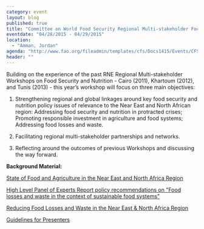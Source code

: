 ```yaml
---
category: event
layout: blog
published: true
title: "Committee on World Food Security Regional Multi-stakeholder Food Security and Nutrition Workshop"
eventdate: "04/28/2015 - 04/29/2015"
location: 
  - "Amman, Jordan"
agenda: "http://www.fao.org/fileadmin/templates/cfs/Docs1415/Events/CFS_NERWS_2015/CFS_NE_Regional_Multistakeholder_Workshop_28_29_April_2015_Draft_Agenda.pdf"
header: ""
---
```


Building on the experience of the past RNE Regional Multi-stakeholder Workshops on Food Security and Nutrition - Cairo (2011), Khartoum (2012), and Tunis (2013) - this year’s workshop will focus on three main objectives: 

1) Strengthening regional and global linkages around key food security and nutrition policy issues of relevance to the Near East and North African region:
Addressing food security and nutrition in protracted crises;
Promoting responsible investment in agriculture and food systems;
Addressing food losses and waste.

2) Facilitating regional multi-stakeholder partnerships and networks. 

3) Reflecting around the outcomes of previous Workshops and discussing the way forward. 

**Background Material:**

[State of Food and Agriculture in the Near East and North Africa Region](http://www.fao.org/docrep/meeting/030/mj390e.pdf)

[High Level Panel of Experts Report policy recommendations on "Food losses and waste in the context of sustainable food systems"](http://www.fao.org/fileadmin/user_upload/hlpe/hlpe_documents/HLPE_S_and_R/HLPE_2014_Food_Losses_and_Waste_Summary_EN.pdf) 

[Reducing Food Losses and Waste in the Near East & North Africa Region](http://www.fao.org/docrep/meeting/030/mj427E.pdf)  

[Guidelines for Presenters](http://www.fao.org/fileadmin/templates/cfs/Docs1415/Events/CFS_NERWS_2015/Guidelines_For_Presenters_NE_RMSW_April_2015_Amman.pdf)

